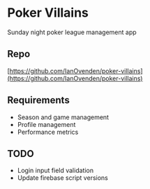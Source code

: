 # Poker Villains
Sunday night poker league management app

## Repo
[https://github.com/IanOvenden/poker-villains](https://github.com/IanOvenden/poker-villains)

## Requirements

- Season and game management
- Profile management
- Performance metrics

## TODO
- Login input field validation
- Update firebase script versions